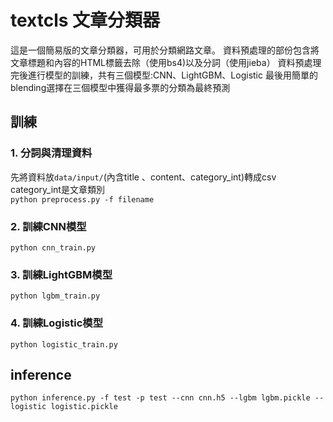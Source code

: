 # textcls 文章分類器
這是一個簡易版的文章分類器，可用於分類網路文章。
資料預處理的部份包含將文章標題和內容的HTML標籤去除（使用bs4)以及分詞（使用jieba）
資料預處理完後進行模型的訓練，共有三個模型:CNN、LightGBM、Logistic
最後用簡單的blending選擇在三個模型中獲得最多票的分類為最終預測

## 訓練
### 1. 分詞與清理資料
先將資料放```data/input/```(內含title 、content、category_int)轉成csv<br/>
category_int是文章類別<br/>
```python preprocess.py -f filename```
<br/>
### 2. 訓練CNN模型<br/>
```python cnn_train.py```
<br/>
### 3. 訓練LightGBM模型<br/>
```python lgbm_train.py```
<br/>
### 4. 訓練Logistic模型<br/>
```python logistic_train.py```
<br/>
## inference
```python inference.py -f test -p test --cnn cnn.h5 --lgbm lgbm.pickle --logistic logistic.pickle```
